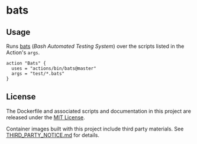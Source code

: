 # bats

## Usage

Runs [bats](https://github.com/sstephenson/bats) (_Bash Automated Testing System_) over the scripts listed in the Action's `args`.

```
action "Bats" {
  uses = "actions/bin/bats@master"
  args = "test/*.bats"
}
```

## License

The Dockerfile and associated scripts and documentation in this project are released under the [MIT License](LICENSE).

Container images built with this project include third party materials. See [THIRD_PARTY_NOTICE.md](THIRD_PARTY_NOTICE.md) for details.

